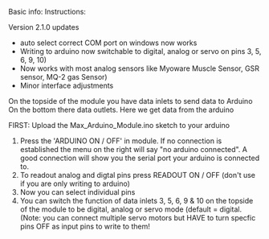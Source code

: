 Basic info:
Instructions:

Version 2.1.0 updates
- auto select correct COM port on windows now works
- Writing to arduino now switchable to digital, analog or servo on pins 3, 5, 6, 9, 10)
- Now works with most analog sensors like Myoware Muscle Sensor, GSR sensor, MQ-2 gas Sensor)
- Minor interface adjustments

On the topside of the module you have data inlets to send data to Arduino
On the bottom there data outlets. Here we get data from the arduino

FIRST: Upload the Max_Arduino_Module.ino sketch to your arduino 

1. Press the 'ARDUINO ON / OFF' in module. If no connection is established the menu on the right will say "no arduino connected". A good connection will show you the serial port your arduino is connected to.
2. To readout analog and digtal pins press READOUT ON / OFF (don't use if you are only writing to arduino)
3. Now you can select individual pins 
4. You can switch the function of data inlets 3, 5, 6, 9 & 10 on the topside of the module to be digital, analog or servo mode (default = digital. (Note: you can connect multiple servo motors but HAVE to turn specfic pins OFF as input pins to write to them!
